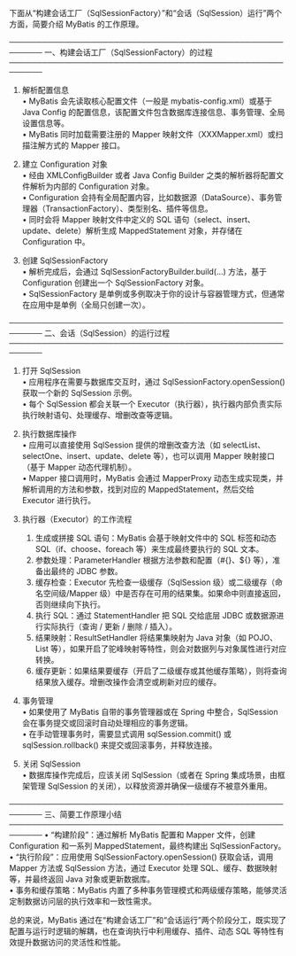 下面从“构建会话工厂（SqlSessionFactory）”和“会话（SqlSession）运行”两个方面，简要介绍 MyBatis 的工作原理。

────────────────────────────────────────────────────────
一、构建会话工厂（SqlSessionFactory）的过程
────────────────────────────────────────────────────────
1. 解析配置信息  
   • MyBatis 会先读取核心配置文件（一般是 mybatis-config.xml）或基于 Java Config 的配置信息，该配置文件包含数据库连接信息、事务管理、全局设置信息等。  
   • MyBatis 同时加载需要注册的 Mapper 映射文件（XXXMapper.xml）或扫描注解方式的 Mapper 接口。  

2. 建立 Configuration 对象  
   • 经由 XMLConfigBuilder 或者 Java Config Builder 之类的解析器将配置文件解析为内部的 Configuration 对象。  
   • Configuration 会持有全局配置内容，比如数据源（DataSource）、事务管理器（TransactionFactory）、类型别名、插件等信息。  
   • 同时会将 Mapper 映射文件中定义的 SQL 语句（select、insert、update、delete）解析生成 MappedStatement 对象，并存储在 Configuration 中。

3. 创建 SqlSessionFactory  
   • 解析完成后，会通过 SqlSessionFactoryBuilder.build(...) 方法，基于 Configuration 创建出一个 SqlSessionFactory 对象。  
   • SqlSessionFactory 是单例或多例取决于你的设计与容器管理方式，但通常在应用中是单例（全局只创建一次）。

────────────────────────────────────────────────────────
二、会话（SqlSession）的运行过程
────────────────────────────────────────────────────────
1. 打开 SqlSession  
   • 应用程序在需要与数据库交互时，通过 SqlSessionFactory.openSession() 获取一个新的 SqlSession 示例。  
   • 每个 SqlSession 都会关联一个 Executor（执行器），执行器内部负责实际执行映射语句、处理缓存、增删改查等逻辑。

2. 执行数据库操作  
   • 应用可以直接使用 SqlSession 提供的增删改查方法（如 selectList、selectOne、insert、update、delete 等），也可以调用 Mapper 映射接口（基于 Mapper 动态代理机制）。  
   • Mapper 接口调用时，MyBatis 会通过 MapperProxy 动态生成实现类，并解析调用的方法和参数，找到对应的 MappedStatement，然后交给 Executor 进行执行。

3. 执行器（Executor）的工作流程  
   1) 生成或拼接 SQL 语句：MyBatis 会基于映射文件中的 SQL 标签和动态 SQL（if、choose、foreach 等）来生成最终要执行的 SQL 文本。  
   2) 参数处理：ParameterHandler 根据方法参数和配置（#{}、${} 等），准备出最终的 JDBC 参数。  
   3) 缓存检查：Executor 先检查一级缓存（SqlSession 级）或二级缓存（命名空间级/Mapper 级）中是否存在可用的结果集。如果命中则直接返回，否则继续向下执行。  
   4) 执行 SQL：通过 StatementHandler 把 SQL 交给底层 JDBC 或数据源进行实际执行（查询 / 更新 / 删除 / 插入）。  
   5) 结果映射：ResultSetHandler 将结果集映射为 Java 对象（如 POJO、List 等），如果开启了驼峰映射等特性，则会对数据列与对象属性进行对应转换。  
   6) 缓存更新：如果结果要缓存（开启了二级缓存或其他缓存策略），则将查询结果放入缓存。增删改操作会清空或刷新对应的缓存。

4. 事务管理  
   • 如果使用了 MyBatis 自带的事务管理器或在 Spring 中整合，SqlSession 会在事务提交或回滚时自动处理相应的事务逻辑。  
   • 在手动管理事务时，需要显式调用 sqlSession.commit() 或 sqlSession.rollback() 来提交或回滚事务，并释放连接。

5. 关闭 SqlSession  
   • 数据库操作完成后，应该关闭 SqlSession（或者在 Spring 集成场景，由框架管理 SqlSession 的关闭），以释放资源并确保一级缓存不被意外重用。  

────────────────────────────────────────────────────────
三、简要工作原理小结
────────────────────────────────────────────────────────
• “构建阶段”：通过解析 MyBatis 配置和 Mapper 文件，创建 Configuration 和一系列 MappedStatement，最终构建出 SqlSessionFactory。  
• “执行阶段”：应用使用 SqlSessionFactory.openSession() 获取会话，调用 Mapper 方法或 SqlSession 方法，通过 Executor 处理 SQL、缓存、数据映射等，并最终返回 Java 对象或更新数据库。  
• 事务和缓存策略：MyBatis 内置了多种事务管理模式和两级缓存策略，能够灵活定制数据访问层的执行效率和一致性需求。  

总的来说，MyBatis 通过在“构建会话工厂”和“会话运行”两个阶段分工，既实现了配置与运行时逻辑的解耦，也在查询执行中利用缓存、插件、动态 SQL 等特性有效提升数据访问的灵活性和性能。